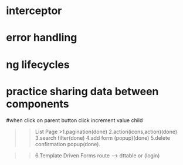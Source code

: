 # interceptor
# error handling
# ng lifecycles

# practice sharing data between components

#when click on parent  button click increment value child

>>List Page  >1.pagination(done)
 >>2.action(icons,action)(done) 
 >>3.search filter(done)
 >> 4.add form (popup)(done) 
 >>5.delete confirmation popup(done).

 >>6.Template Driven Forms route --> dttable or (login)